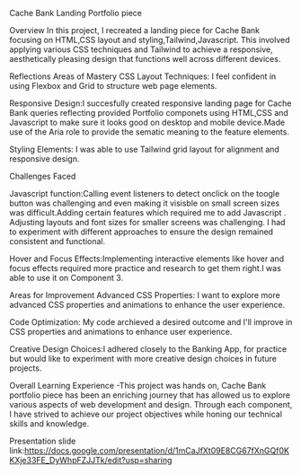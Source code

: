 Cache Bank Landing Portfolio piece

Overview
In this project, I recreated a landing piece for Cache Bank focusing on HTML,CSS layout and styling,Tailwind,Javascript. This involved applying various CSS techniques and Tailwind to achieve a responsive, aesthetically pleasing design that functions well across different devices.

Reflections
Areas of Mastery
CSS Layout Techniques: I feel confident in using Flexbox and Grid to structure web page elements. 

Responsive Design:I succesfully created responsive landing page for Cache Bank queries reflecting provided Portfolio componets using HTML,CSS and Javascript to make sure it looks good on desktop and mobile device.Made use of the Aria role to provide the sematic meaning to the feature elements.

Styling Elements: I was able to use Tailwind grid layout for alignment and responsive design.

Challenges Faced

Javascript function:Calling event listeners to detect onclick on the toogle button was challenging and even making it visisble on small screen sizes was difficult.Adding certain features which required me to add Javascript .
Adjusting layouts and font sizes for smaller screens was challenging. I had to experiment with different approaches to ensure the design remained consistent and functional.

Hover and Focus Effects:Implementing interactive elements like hover and focus effects required more practice and research to get them right.I was able to use it on Component 3.

Areas for Improvement
Advanced CSS Properties: I want to explore more advanced CSS properties and animations to enhance the user experience.

Code Optimization: My code archieved a desired outcome and I'll improve in CSS properties and animations to enhance user experience.

Creative Design Choices:I adhered closely to the Banking App, for practice but would like to experiment with more creative design choices in future projects.

Overall Learning Experience
-This project was hands on, Cache Bank portfolio piece has been an enriching journey that has allowed us to explore various aspects of web development and design. Through each component, I have strived to achieve our project objectives while honing our technical skills and knowledge.

Presentation slide link:https://docs.google.com/presentation/d/1mCaJfXt09E8CG67fXnGQf0KKXje33FE_DyWhpFZJJTk/edit?usp=sharing
